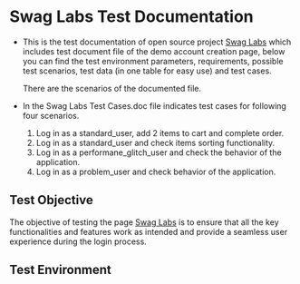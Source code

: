 # Swag Labs Test Documentation
- This is the test documentation of open source project [Swag Labs](https://www.saucedemo.com) which includes test document file of the demo account creation page, below you can find the test environment parameters, requirements, possible test scenarios, test data (in one table for easy use) and test cases.

  There are the scenarios of the documented file.
- In the Swag Labs Test Cases.doc file indicates test cases for following four scenarios.
  
  1. Log in as a standard_user, add 2 items to cart and complete order.
  2. Log in as a standard_user and check items sorting functionality.
  3. Log in as a performane_glitch_user and check the behavior of the application.
  4. Log in as a problem_user and check behavior of the application.

 ## **Test Objective**
 
The objective of testing the page [Swag Labs](https://www.saucedemo.com) is to ensure that all the key functionalities and features work as intended and provide a seamless user experience during the login process.

 ## **Test Environment**
 
